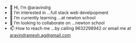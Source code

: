 - 👋 Hi, I’m @aravindrg
- 👀 I’m interested in ...full stack web develpopment
- 🌱 I’m currently learning ...at newton school
- 💞️ I’m looking to collaborate on ...newton school
- 📫 How to reach me ...by  calling 9632298942 or email me at aravindramesh.ag@gmail.com

<!---
aravindrg/aravindrg is a ✨ special ✨ repository because its `README.md` (this file) appears on your GitHub profile.
You can click the Preview link to take a look at your changes.
--->
